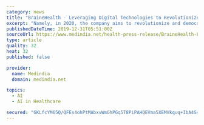 ```yaml
---
category: news
title: "BraineHealth - Leveraging Digital Technologies to Revolutionize Healthcare"
excerpt: "Namely, in 2020, the company aims to revolutionize and democratize healthcare by incorporating artificial intelligence and robotics into it. BraineHealth is already working on a slew of digital health solutions, covering different medical areas from ..."
publishedDateTime: 2019-12-31T05:51:00Z
sourceUrl: https://www.medindia.net/health-press-release/BraineHealth-Leveraging-Digital-Technologies-to-Revolutionize-Healthcare-445467-1.htm
type: article
quality: 32
heat: 32
published: false

provider:
  name: Medindia
  domain: medindia.net

topics:
  - AI
  - AI in Healthcare

secured: "GKLfcYM65Q/QFEs4ohPtMAbxvWmGhPGq5T8PiPAHQEVma5XEMVkquq+IbA4S4pD/9ljZB7Nop3d0DTR+2p3I7IWC/ZhWpF2dmmAGDHm8aPeYKvUNvJcvbhD3RzlvJ/B8Jnx9fhdpOw7kriRGqoZY3OXABqwDODXcb7hUC2oGJaI3QF52YHs0sKwrZ2o7usrE8y9l1aMryfbLZ/eE8EBpmW7ZAGpGVP3yYD2VZW2MfnWxfopwan4WZsjnJHht5e7ZRLrY3zeHYsxFtpkuUYuqiQ==;oUJDWvVVO8sRTnxpJ+o6NQ=="
---
```


